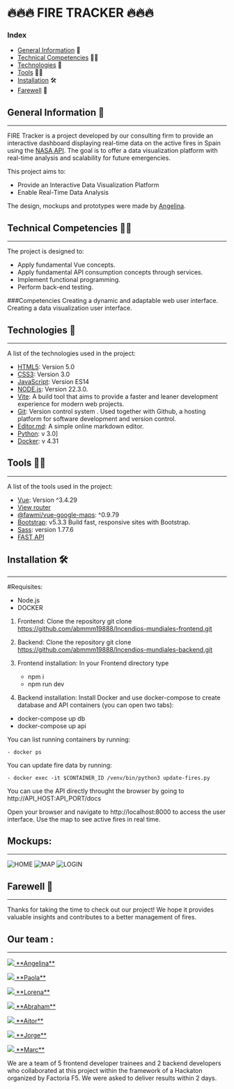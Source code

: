 # 🔥🔥🔥 FIRE TRACKER 🔥🔥🔥
### Index
- [General Information](#general-information) 📝
- [Technical Competencies](#technical-competencies) 💪🏼
- [Technologies](#technologies) 📲
- [Tools](#tools) 💅🏼
- [Installation](#installation) 🛠️
- [Farewell](#farewell) 🖖



##  General Information 📝
***
FIRE Tracker is a project developed by our consulting firm to provide an interactive dashboard displaying real-time data on the active fires in Spain using the [NASA API](https://firms.modaps.eosdis.nasa.gov/api/country/). The goal is to offer a data visualization platform with real-time analysis and scalability for future emergencies.

This project aims to:

- Provide an Interactive Data Visualization Platform
- Enable Real-Time Data Analysis
  
The design, mockups and prototypes were made by [Angelina](https://github.com/Angelinabassano). 



## Technical Competencies 💪🏼
***
The project is designed to:

- Apply fundamental Vue concepts.
- Apply fundamental API consumption concepts through services.
- Implement functional programming.
- Perform back-end testing.
  
###Competencies
Creating a dynamic and adaptable web user interface.
Creating a data visualization user interface.



##  Technologies 📲
***
A list of the technologies used in the project: 

* [HTML5](https://developer.mozilla.org/en-US/docs/Web/Guide/HTML/HTML5): Version 5.0
* [CSS3](https://developer.mozilla.org/en-US/docs/Web/CSS): Version 3.0
* [JavaScript](https://developer.mozilla.org/en-US/docs/Web/JavaScript): Version ES14
* [NODE.js](https://nodejs.org/en): Version 22.3.0.
* [Vite](https://vitejs.dev/): A build tool that aims to provide a faster and leaner development experience for modern web projects.
* [Git](https://git-scm.com/): Version control system . Used together with Github, a hosting platform for software development and version control.
* [Editor.md](https://pandao.github.io/editor.md/en.html): A simple online markdown editor.
* [Python](https://www.python.org/downloads/): v 3.0]
* [Docker](https://www.docker.com/): v 4.31



##  Tools 💅🏼
***
A list of the tools used in the project:  

* [Vue](https://vuejs.org/): Version ^3.4.29
* [View router](https://router.vuejs.org/)
* [@fawmi/vue-google-maps](https://github.com/fawmi/vue-google-maps): ^0.9.79
* [Bootstrap](https://getbootstrap.com/): v5.3.3 Build fast, responsive sites with Bootstrap.
* [Sass](https://sass-lang.com/): version 1.77.6
* [FAST API](https://fastapi.tiangolo.com/)



##  Installation 🛠️
***
#Requisites: 

- Node.js
- DOCKER 

1. Frontend: Clone the repository git clone https://github.com/abmmm19888/Incendios-mundiales-frontend.git

2. Backend:  Clone the repository git clone https://github.com/abmmm19888/Incendios-mundiales-backend.git 

3. Frontend installation: In your Frontend directory type   
   - npm i
   - npm run dev

4. Backend installation: Install Docker and use docker-compose to create database and API containers (you can open two tabs):

  - docker-compose up db
  - docker-compose up api

  You can list running containers by running:

    - docker ps

  You can update fire data by running:

    - docker exec -it $CONTAINER_ID /venv/bin/python3 update-fires.py

  You can use the API directly throught the browser by going to http://API_HOST:API_PORT/docs

  Open your browser and navigate to http://localhost:8000 to access the user interface. Use the map to see active fires in real time. 



##  Mockups:
***

![HOME](https://i.ibb.co/1JZ31x5/HOME.png)
![MAP](https://i.ibb.co/4fF5SrQ/MAPA.jpg)
![LOGIN](https://i.ibb.co/Ry9h57N/LOGIN.jpg)


##  Farewell 🖖
***
Thanks for taking the time to check out our project! We hope it provides valuable insights and contributes to a better management of fires.


## Our team :

***
 
<p> <a href="https://github.com/Angelinabassano">
    <img src="https://img.shields.io/badge/GitHub-100000?style=for-the-badge&logo=github&logoColor=white"> **Angelina**</a></p>
    
<p> <a href="https://github.com/0795PAO">
    <img src="https://img.shields.io/badge/GitHub-100000?style=for-the-badge&logo=github&logoColor=white"> **Paola**</a></p>
    
<p> <a href="https://github.com/loren-2">
    <img src="https://img.shields.io/badge/GitHub-100000?style=for-the-badge&logo=github&logoColor=white"> **Lorena**</a></p>
    
<p> <a href="https://github.com/abmmm19888">
    <img src="https://img.shields.io/badge/GitHub-100000?style=for-the-badge&logo=github&logoColor=white"> **Abraham**</a></p>
    
<p> <a href="https://github.com/aitorgarciafernandez">
    <img src="https://img.shields.io/badge/GitHub-100000?style=for-the-badge&logo=github&logoColor=white"> **Aitor**</a></p>

<p> <a href="https://github.com/Jorgecas71">
   <img src="https://img.shields.io/badge/GitHub-100000?style=for-the-badge&logo=github&logoColor=white"> **Jorge**</a></p>

<p> <a href="https://github.com/marc-canals-basetis">
   <img src="https://img.shields.io/badge/GitHub-100000?style=for-the-badge&logo=github&logoColor=white"> **Marc**</a></p>


We are a team of 5 frontend developer trainees and 2 backend developers who collaborated at this project within the framework of a Hackaton organized by Factoria F5. We were asked to deliver results within 2 days.
